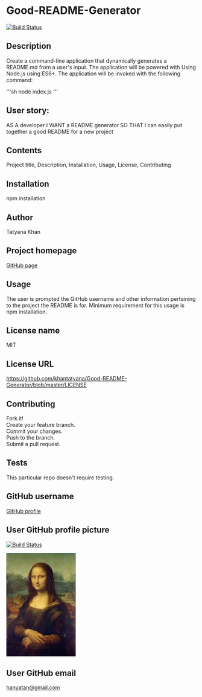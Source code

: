 
# Good-README-Generator

[![Build Status](https://img.shields.io/badge/Project-Good--README--Generator-orange)](https://img.shields.io/badge/Project-Good--README--Generator-orange)

## Description

Create a command-line application that dynamically generates a README.md from a user's input. The application will be powered with Using Node.js using ES6+. The application will be invoked with the following command:
        
'''sh
node index.js
'''
## User story:

AS A developer
I WANT a README generator
SO THAT I can easily put together a good README for a new project

## Contents

Project title, Description, Installation, Usage, License, Contributing 

## Installation 

npm installation

## Author

Tatyana Khan

## Project homepage

[GitHub page](https://github.com/khantatyana/Good-README-Generator)

## Usage

The user is prompted the GitHub username and other information pertaining to the project the README is for. Minimum requirement for this usage is npm installation.

## License name

MIT

## License URL

https://github.com/khantatyana/Good-README-Generator/blob/master/LICENSE

## Contributing

Fork it! <br/> Create your feature branch.<br/> Commit your changes.<br/> Push to the branch.<br/> Submit a pull request.

## Tests

This particular repo doesn't require testing.

## GitHub username

[GitHub profile](https://github.com/khantatyana)

## User GitHub profile picture

[![Build Status](https://img.shields.io/github/followers/khantatyana?label=Follow&style=social)](https://img.shields.io/github/followers/khantatyana?label=Follow&style=social)

![Picture](/assets/pic.jpeg)

## User GitHub email

hanyatan@gmail.com

